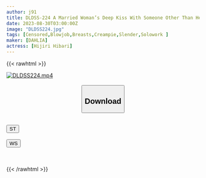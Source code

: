 ```yaml
---
author: j91
title: DLDSS-224 A Married Woman’s Deep Kiss With Someone Other Than Her Husband For The First Time In 5 Years Makes Her Reasonable, And She’s Always Berokisu Creampie Sex Hibari Hibari
date: 2023-08-30T03:00:00Z
image: "DLDSS224.jpg"
tags: [Censored,Blowjob,Breasts,Creampie,Slender,Solowork ]
maker: [DAHLIA]
actress: [Hijiri Hibari]
---
```



{{< rawhtml >}}

<div class="video" data-videoid="ALxXeJbArlFXrgQ">
    <a href="javascript:;">
        <img src="https://my.j91.asia/posts/DLDSS224/DLDSS224.jpg" width="WIDTH" height="HEIGHT" alt="DLDSS224.mp4" loading="lazy">
    </a>
</div>

<script type="text/javascript" src="https://j91.asia/asset/on-demand-st.js"></script>

<br>
  <link rel="stylesheet" href="https://j91.asia/asset/bs5.css">
  
  <center>
  <button class="btn btn-primary" type="button" data-bs-toggle="collapse" data-bs-target=".multi-collapse" aria-expanded="false" aria-controls="multiCollapseExample1 multiCollapseExample2"><h2>Download</h2></button></center>
</p>
<div class="row">
  <div class="col">
    <div class="collapse multi-collapse" id="multiCollapseExample1">
      <div class="card card-body">
	      	      <br>
<div class="buttons">  
<a href="https://streamtape.to/v/ALxXeJbArlFXrgQ"><button class="btn-hover color-3"><i class="fa fa-download"></i> ST</button></a></div>
    </div>
  </div>
</div>
  <div class="col">
    <div class="collapse multi-collapse" id="multiCollapseExample2">
      <div class="card card-body">
	      <br>
<div class="buttons">
    <a href="https://wolfstream.tv/z3g2dfsrosg5"><button class="btn-hover color-9"><i class="fa fa-download"></i> WS</button></a></div>
<br><br>
      </div>
    </div>
  </div>
</div>

{{< /rawhtml >}}